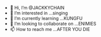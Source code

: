 - 👋 Hi, I’m @JACKKYCHAIN
- 👀 I’m interested in ...singing 
- 🌱 I’m currently learning ...KUNGFU
- 💞️ I’m looking to collaborate on ...ENIMIES
- 📫 How to reach me ...AFTER YOU DIE

<!---
JACKKYCHAIN/JACKKYCHAIN is a ✨ special ✨ repository because its `README.md` (this file) appears on your GitHub profile.
You can click the Preview link to take a look at your changes.
--->
